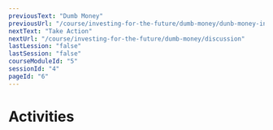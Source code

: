 ```yaml
---
previousText: "Dumb Money"
previousUrl: "/course/investing-for-the-future/dumb-money/dunb-money-intro"
nextText: "Take Action"
nextUrl: "/course/investing-for-the-future/dumb-money/discussion"
lastLession: "false"
lastSession: "false"
courseModuleId: "5"
sessionId: "4"
pageId: "6"
---
```



# Activities